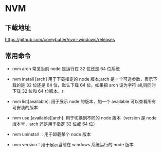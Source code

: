 # NVM

## 下载地址

https://github.com/coreybutler/nvm-windows/releases

## 常用命令

- nvm arch 常见当前 node 是运行在 32 位还是 64 位系统
- nvm install <version>[arch] 用于下载指定的 node 版本;arch 是一个可选参数，表示下载的是 32 位还是 64 位，默认下载 64 位。如果把 arch 设为字符 all,则同时下载 32 位和 64 位版本。r
- nvm list[available]: 用于展示 node 的版本，加一个 available 可以查看所有可安装的版本
- nvm use [available][arch]: 用于切换到不同的 node 版本（version 是 node 版本号，arch 还是用于指定 32 位或 64 位）

- nvm uninstall <version>：用于卸载某个 node 版本

- nvm version：用于展示当前在 windows 系统运行的 node 版本
